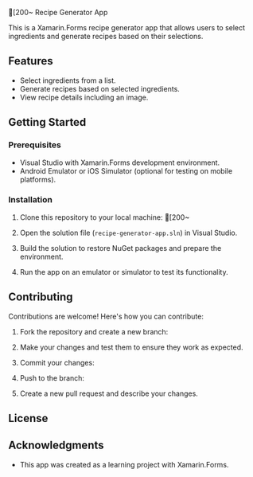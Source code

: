 [200~ Recipe Generator App

This is a Xamarin.Forms recipe generator app that allows users to select ingredients and generate recipes based on their selections.

## Features

- Select ingredients from a list.
- Generate recipes based on selected ingredients.
- View recipe details including an image.

## Getting Started

### Prerequisites

- Visual Studio with Xamarin.Forms development environment.
- Android Emulator or iOS Simulator (optional for testing on mobile platforms).

### Installation

1. Clone this repository to your local machine:
[200~
2. Open the solution file (`recipe-generator-app.sln`) in Visual Studio.

3. Build the solution to restore NuGet packages and prepare the environment.

4. Run the app on an emulator or simulator to test its functionality.

## Contributing

Contributions are welcome! Here's how you can contribute:

1. Fork the repository and create a new branch:


2. Make your changes and test them to ensure they work as expected.

3. Commit your changes:


4. Push to the branch:


5. Create a new pull request and describe your changes.

## License


## Acknowledgments

- This app was created as a learning project with Xamarin.Forms.

